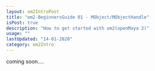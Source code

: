 ```yaml
---
layout: om2IntroPost
title: "om2-BeginnersGuide 01 - MObject/MObjectHandle"
isPost: true
description: "How to get started with om2(openMaya 2)"
usage: ""
lastUpdated: "14-01-2020"
category: om2Intro
---
```


coming soon....
